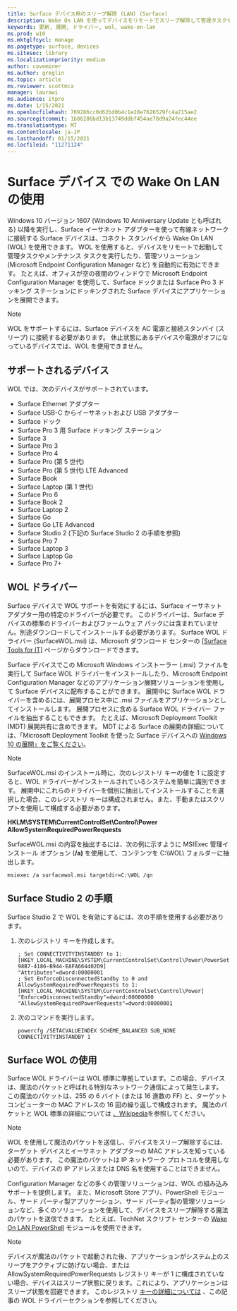 ```yaml
---
title: Surface デバイス用のスリープ解除 (LAN) (Surface)
description: Wake On LAN を使ってデバイスをリモートでスリープ解除して管理タスクやメンテナンス タスクを実行する方法、または管理ソリューションを自動的に有効にする方法 (デバイスの電源が切っている場合でも) を参照してください。
keywords: 更新, 展開, ドライバー, wol, wake-on-lan
ms.prod: w10
ms.mktglfcycl: manage
ms.pagetype: surface, devices
ms.sitesec: library
ms.localizationpriority: medium
author: coveminer
ms.author: greglin
ms.topic: article
ms.reviewer: scottmca
manager: laurawi
ms.audience: itpro
ms.date: 1/15/2021
ms.openlocfilehash: 709286cc0d62bd0b4c1e28e7626529fc4a215ae2
ms.sourcegitcommit: 1b86286bd13b13749ddbf454ae78d9a24fec44ee
ms.translationtype: MT
ms.contentlocale: ja-JP
ms.lasthandoff: 01/15/2021
ms.locfileid: "11271124"
---
```

# Surface デバイス での Wake On LAN の使用

Windows 10 バージョン 1607 (Windows 10 Anniversary Update とも呼ばれる) 以降を実行し、Surface イーサネット アダプターを使って有線ネットワークに接続する Surface デバイスは、コネクト スタンバイから Wake On LAN (WOL) を使用できます。 WOL を使用すると、デバイスをリモートで起動して管理タスクやメンテナンス タスクを実行したり、管理ソリューション (Microsoft Endpoint Configuration Manager など) を自動的に有効にできます。 たとえば、オフィスが空の夜間のウィンドウで Microsoft Endpoint Configuration Manager を使用して、Surface ドックまたは Surface Pro 3 ドッキング ステーションにドッキングされた Surface デバイスにアプリケーションを展開できます。

>[!NOTE]
>WOL をサポートするには、Surface デバイスを AC 電源と接続スタンバイ (スリープ) に接続する必要があります。 休止状態にあるデバイスや電源がオフになっているデバイスでは、WOL を使用できません。

## サポートされるデバイス

WOL では、次のデバイスがサポートされています。

* Surface Ethernet アダプター
* Surface USB-C からイーサネットおよび USB アダプター
* Surface ドック
* Surface Pro 3 用 Surface ドッキング ステーション
* Surface 3
* Surface Pro 3
* Surface Pro 4
* Surface Pro (第 5 世代)
* Surface Pro (第 5 世代) LTE Advanced
* Surface Book
* Surface Laptop (第 1 世代)
* Surface Pro 6
* Surface Book 2
* Surface Laptop 2
* Surface Go
* Surface Go LTE Advanced
* Surface Studio 2 (下記の Surface Studio 2 の手順を参照)
* Surface Pro 7
* Surface Laptop 3
* Surface Laptop Go
* Surface Pro 7+

## WOL ドライバー

Surface デバイスで WOL サポートを有効にするには、Surface イーサネット アダプター用の特定のドライバーが必要です。 このドライバーは、Surface デバイスの標準のドライバーおよびファームウェア パックには含まれていません。別途ダウンロードしてインストールする必要があります。 Surface WOL ドライバー (SurfaceWOL.msi) は、Microsoft ダウンロード センターの [[Surface Tools for IT]](https://www.microsoft.com/download/details.aspx?id=46703) ページからダウンロードできます。

Surface デバイスでこの Microsoft Windows インストーラー (.msi) ファイルを実行して Surface WOL ドライバーをインストールしたり、Microsoft Endpoint Configuration Manager などのアプリケーション展開ソリューションを使用して Surface デバイスに配布することができます。 展開中に Surface WOL ドライバーを含めるには、展開プロセス中に .msi ファイルをアプリケーションとしてインストールします。 展開プロセスに含める Surface WOL ドライバー ファイルを抽出することもできます。 たとえば、Microsoft Deployment Toolkit (MDT) 展開共有に含めできます。 MDT による Surface の展開の詳細については、「Microsoft Deployment Toolkit を使った Surface デバイスへの [Windows 10 の展開」をご覧ください](https://technet.microsoft.com/itpro/surface/deploy-windows-10-to-surface-devices-with-mdt)。

> [!NOTE]
> SurfaceWOL.msi のインストール時に、次のレジストリ キーの値を 1 に設定すると、WOL ドライバーがインストールされているシステムを簡単に識別できます。 展開中にこれらのドライバーを個別に抽出してインストールすることを選択した場合、このレジストリ キーは構成されません。また、手動またはスクリプトを使用して構成する必要があります。
> 
> **HKLM\SYSTEM\CurrentControlSet\Control\Power AllowSystemRequiredPowerRequests** 

SurfaceWOL.msi の内容を抽出するには、次の例に示すように MSIExec 管理インストール オプション (**/a)** を使用して、コンテンツを C:\WOL\ フォルダーに抽出します。

   `msiexec /a surfacewol.msi targetdir=C:\WOL /qn`

## Surface Studio 2 の手順

Surface Studio 2 で WOL を有効にするには、次の手順を使用する必要があります。

1. 次のレジストリ キーを作成します。

   ```console
   ; Set CONNECTIVITYINSTANDBY to 1:
   [HKEY_LOCAL_MACHINE\SYSTEM\CurrentControlSet\Control\Power\PowerSettings\F15576E8-98B7-4186-B944-EAFA664402D9]
   "Attributes"=dword:00000001
   ; Set EnforceDisconnectedStandby to 0 and AllowSystemRequiredPowerRequests to 1:
   [HKEY_LOCAL_MACHINE\SYSTEM\CurrentControlSet\Control\Power]
   "EnforceDisconnectedStandby"=dword:00000000
   "AllowSystemRequiredPowerRequests"=dword:00000001
   ```

2. 次のコマンドを実行します。

    ```powercfg /SETACVALUEINDEX SCHEME_BALANCED SUB_NONE CONNECTIVITYINSTANDBY 1```

## Surface WOL の使用

Surface WOL ドライバーは WOL 標準に準拠しています。この場合、デバイスは、魔法のパケットと呼ばれる特別なネットワーク通信によって発生します。 この魔法のパケットは、255 の 6 バイト (または 16 進数の FF) と、ターゲット コンピューターの MAC アドレスの 16 回の繰り返しで構成されます。 魔法のパケットと WOL 標準の詳細については [、Wikipedia](https://wikipedia.org/wiki/Wake-on-LAN#Magic_packet)を参照してください。

>[!NOTE]
>WOL を使用して魔法のパケットを送信し、デバイスをスリープ解除するには、ターゲット デバイスとイーサネット アダプターの MAC アドレスを知っている必要があります。 この魔法のパケットは IP ネットワーク プロトコルを使用しないので、デバイスの IP アドレスまたは DNS 名を使用することはできません。

Configuration Manager などの多くの管理ソリューションは、WOL の組み込みサポートを提供します。 また、Microsoft Store アプリ、PowerShell モジュール、サード パーティ製アプリケーション、サード パーティ製の管理ソリューションなど、多くのソリューションを使用して、デバイスをスリープ解除する魔法のパケットを送信できます。 たとえば、TechNet スクリプト センターの [Wake On LAN PowerShell](https://gallery.technet.microsoft.com/scriptcenter/Wake-On-Lan-815424c4) モジュールを使用できます。 

>[!NOTE]
>デバイスが魔法のパケットで起動された後、アプリケーションがシステム上のスリープをアクティブに妨げない場合、または AllowSystemRequiredPowerRequests レジストリ キーが 1 に構成されていない場合、デバイスはスリープ状態に戻ります。これにより、アプリケーションはスリープ状態を回避できます。 このレジストリ [キーの詳細については](#wol-driver) 、この記事の WOL ドライバーセクションを参照してください。
